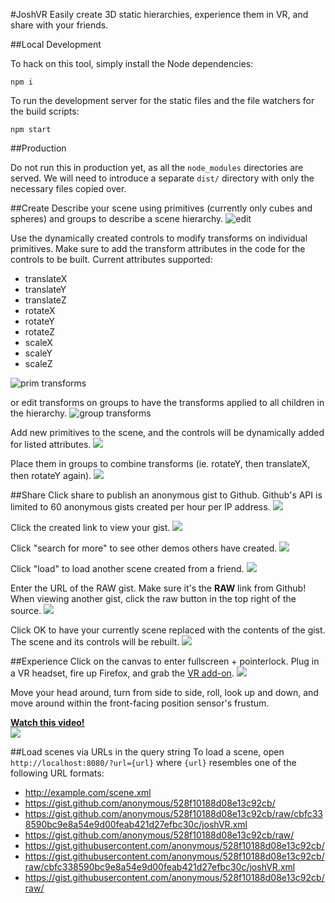 #JoshVR
Easily create 3D static hierarchies, experience them in VR, and share with your
friends.

##Local Development

To hack on this tool, simply install the Node dependencies:

    npm i

To run the development server for the static files and the file watchers for the build scripts:

    npm start

##Production

Do not run this in production yet, as all the `node_modules` directories are served. We will need to introduce a separate `dist/` directory with only the necessary files copied over.


##Create
Describe your scene using primitives (currently only cubes and spheres) and groups to describe a scene hierarchy.
![edit](screenshots/1.png)

Use the dynamically created controls to modify transforms on individual primitives.  Make sure to add the transform attributes in the code for the controls to be built.  Current attributes supported:

* translateX
* translateY
* translateZ
* rotateX
* rotateY
* rotateZ
* scaleX
* scaleY
* scaleZ

![prim transforms](screenshots/2.png)

or edit transforms on groups to have the transforms applied to all children in the hierarchy.
![group transforms](screenshots/3.png)

Add new primitives to the scene, and the controls will be dynamically added for listed attributes.
![](screenshots/4.png)

Place them in groups to combine transforms (ie. rotateY, then translateX, then rotateY again).
![](screenshots/5.png)

##Share
Click share to publish an anonymous gist to Github.  Github's API is limited to 60 anonymous gists created per hour per IP address.
![](screenshots/6.png)

Click the created link to view your gist.
![](screenshots/7.png)

Click "search for more" to see other demos others have created.
![](screenshots/8.png)

Click "load" to load another scene created from a friend.
![](screenshots/9.png)

Enter the URL of the RAW gist.  Make sure it's the **RAW** link from Github!  When viewing another gist, click the raw button in the top right of the source.
![](screenshots/10.png)

Click OK to have your currently scene replaced with the contents of the gist.  The scene and its controls will be rebuilt.
![](screenshots/11.png)

##Experience
Click on the canvas to enter fullscreen + pointerlock.  Plug in a VR headset, fire up Firefox, and grab the [VR add-on](http://mozvr.com/downloads/).
![](screenshots/12.png)

Move your head around, turn from side to side, roll, look up and down, and move around within the front-facing position sensor's frustum.

[**Watch this video!**<br>![](screenshots/13.png)](https://vimeo.com/136548758)

##Load scenes via URLs in the query string
To load a scene, open `http://localhost:8080/?url={url}` where `{url}`
resembles one of the following URL formats:

* http://example.com/scene.xml
* https://gist.github.com/anonymous/528f10188d08e13c92cb/
* https://gist.github.com/anonymous/528f10188d08e13c92cb/raw/cbfc338590bc9e8a54e9d00feab421d27efbc30c/joshVR.xml
* https://gist.github.com/anonymous/528f10188d08e13c92cb/raw/
* https://gist.githubusercontent.com/anonymous/528f10188d08e13c92cb/
* https://gist.githubusercontent.com/anonymous/528f10188d08e13c92cb/raw/cbfc338590bc9e8a54e9d00feab421d27efbc30c/joshVR.xml
* https://gist.githubusercontent.com/anonymous/528f10188d08e13c92cb/raw/
